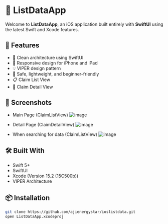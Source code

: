 # 📱 ListDataApp

Welcome to **ListDataApp**, an iOS application built entirely with **SwiftUI** using the latest Swift and Xcode features.

## 🚀 Features

- 🌟 Clean architecture using SwiftUI
- 📱 Responsive design for iPhone and iPad
- 💡 VIPER design pattern
- 🔐 Safe, lightweight, and beginner-friendly
- 📋 Claim List View  
- 🧾 Claim Detail View  

## 📸 Screenshots
- Main Page (ClaimListView)
![image](https://github.com/user-attachments/assets/1b89e0f6-83ee-47a9-817f-9257927a12d7)

- Detail Page (ClaimDetailView)
![image](https://github.com/user-attachments/assets/84884a91-3a74-40ef-8d8b-53b61d2bcfca)

- When searching for data (ClaimListView)
![image](https://github.com/user-attachments/assets/567536ff-2219-4382-be1a-b5fc97787167)



## 🛠️ Built With

- Swift 5+
- SwiftUI
- Xcode (Version 15.2 (15C500b))
- VIPER Architecture

## 📦 Installation

```bash
git clone https://github.com/ajienergystar/ioslistdata.git
open ListDataApp.xcodeproj
